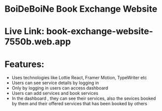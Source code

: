 # BoiDeBoiNe Book Exchange Website

# Live Link: book-exchange-website-7550b.web.app

# Features:

* Uses technologies like Lottie React, Framer Motion, TypeWriter etc
* Users can see service details by logging in
* Only by logging in users can access dashboard
* Users can add services and book services
* In the dashboard , they can see their services, also the sevices booked by them and their offered services that has been booked by others



